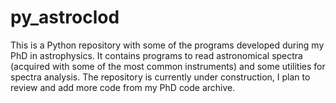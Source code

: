 # py_astroclod
This is a Python repository with some of the programs developed during my PhD in astrophysics. It contains programs to read astronomical spectra (acquired with some of the most common instruments) and some utilities for spectra analysis. The repository is currently under construction, I plan to review and add more code from my PhD code archive.
